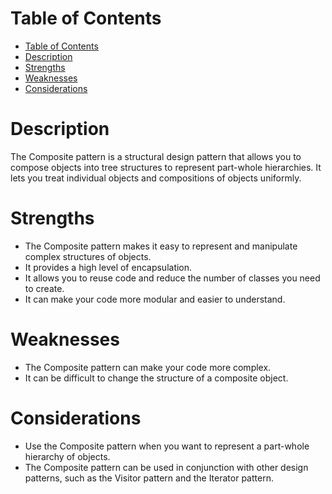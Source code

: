 # Table of Contents
- [Table of Contents](#table-of-contents)
- [Description](#description)
- [Strengths](#strengths)
- [Weaknesses](#weaknesses)
- [Considerations](#considerations)


# Description
The Composite pattern is a structural design pattern that allows you to compose objects into tree structures to represent part-whole hierarchies. It lets you treat individual objects and compositions of objects uniformly.

# Strengths
- The Composite pattern makes it easy to represent and manipulate complex structures of objects.
- It provides a high level of encapsulation.
- It allows you to reuse code and reduce the number of classes you need to create.
- It can make your code more modular and easier to understand.

# Weaknesses
- The Composite pattern can make your code more complex.
- It can be difficult to change the structure of a composite object.

# Considerations
- Use the Composite pattern when you want to represent a part-whole hierarchy of objects.
- The Composite pattern can be used in conjunction with other design patterns, such as the Visitor pattern and the Iterator pattern.
